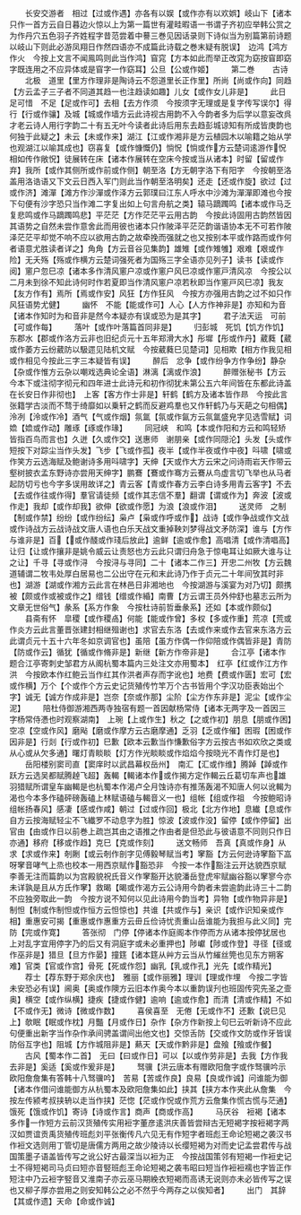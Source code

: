 <!-- { "loadSidebar": true } -->
　　长安交游者　相过【过或作遇】亦各有以娱【或作亦有以欢娯】岐山下【诸本只作一首方云自日暮边火惊以上为第一篇世有灌畦暇语一书谓子齐初应举韩公赏之为作丹穴五色羽子齐姓程字昔范尝着中謩三巻见因话录则下诗似当为别篇第前诗题以岐山下则此必游凤翔日作然四语亦不成篇此诗载之巻末疑有脱误】　边鸿【鸿方作火　今按上文言不闻鳯鸣则此当作鸿】窅窕【方本如此而举正改窕为窈按窅即窈字既连用之不应异体或是窅字一作窈耳】公旦【公或作姬】
　　第二巻
　　古诗
　　北极　道里【里方作理非是陶诗云不怨道里长正作里】所尚【尚或作向】同趋【方云孟子三子者不同道其趋一也注趋读如趣】儿女【或作女儿非是】
　　此日足可惜　不足【足或作可】去相【去方作须　今按须字无理或是复字传写误尔】得行【行或作骧】及城【城或作墙方云此诗视古用韵不入今韵者多为后学以意妄改呉才老云诗人用行字韵二十有五无叶今读者此诗后用东去趋彭城谅知有所成皆庚韵也何独于此疑之】未云【未或作来】湖江【江或作湘非是方云植园木以喻籍之始从学也观湖江以喻其成也】窃喜复【或作慷慨仍】惝怳【惝或作方云楚词逺游作怳相如传作敞怳】徒展转在床【诸本作展转在空床今按或当从诸本】时留【留或作弃】我所【或作其侧所或作前或作侧】朝至洛【方无朝字洛下有阳字　今按朝至洛盖用洛诰语又下文云日西入军门则此当作朝至洛明矣】还走【还或作旋】欲过【过或作济】滩潬【滩方作沙潬或作泽方云郭璞曰江东人呼水中沙滩为潬潬即滩也今按下句便有沙字恐只当作滩二字复出如上句言舟航之类】辕马蹢躅鸣【诸本或作马乏复悲鸣或作马蹢躅鸣悲】平茫茫【方作茫茫平云用古韵　今按此诗固用古韵然皆因其语势之自然未尝作意舍此而用彼也诸本只作陂泽平茫茫韵谐语协本无不可若作陂泽茫茫平却觉不响不应以欲用古韵之故牵挽而强就之也又按别本平或作路而或作何者语意尤胜读者详之】角角【方云音谷见集韵】雄雉【或作雉雊】艰难【艰或作险】无夭殇【殇或作横方云楚词强死者为国殇三字全语亦见列子】读书【读或作阅】窻户忽巳凉【诸本多作清风窻户凉或作窻户风巳凉或作窻戸清风凉　今按公以二月未到徐不知此诗何时作若夏即当作清风窻户凉若秋即当作窻戸风巳凉】我友【友方作有】焉所【焉或作安】风狂【方作狂风　今按方亦强用古韵之过不如只作风狂语势尤健】
　　幽怀　不能【能或作可】人心【人方作神非是】亦知和为音【诸本作知时为和音非是然今本疑亦有误或恐为是其字】
　　君子法天运　可前【可或作每】
　　落叶【或作叶落篇首同非是】
　　归彭城　死饥【饥方作饥】东郡水【郡或作洛方云非也旧纪贞元十五年郑滑大水】彤墀【彤或作丹】葳蕤【葳或作萎方云纷葳防以馺遝见陆机文赋　今按葳蕤巳见楚词】见相欺【相方作我见相或作相见今按此三字三本疑皆有误】
　　醉后　忿争【或作纷争方作争纷】静杂【杂或作惟方云杂以嘲戏选典论全语】淋漓【漓或作浪】
　　醉赠张秘书【方云今本下或注彻字彻元和四年进士此诗元和初作彻犹未第公五六年间皆在东都此诗盖在长安日作非彻也】　上客【客方作士非是】轩鹤【鹤方及诸本皆作昻　今按此言张籍学古淡而不骛于绮靡如以乗轩之鹤而反避鸡羣也又作轩鹤乃与天葩之句相偶】泠冽【泠或作冷】酒气【气或作烟】氛氲【氛或作氤方云氛氲盛皃字见选雪赋】词嫓【嫓或作动】雕琢【琢或作瑑】
　　同冠峡　和鸣【本或作阳和方云和鸣轻矫皆指百鸟而言也】久迸【久或作交】送惠师　谢朋亲【或作同隠沦】头发【头或作短按下对踪尘当作头发】飞步【飞或作孤】夜半【或作半夜或作中夜】呌啸【啸或作笑方云选海赋及鲍谢诗多用呌啸字】天绅【天或作大方云宋之问诗雨岩天作带云壑树披衣孟东野诗亦尝用天绅字】鹏鶱【鶱或作骞方云鶱从鸟虚言切飞举也从马者起防切亏也今字多误用故详之】青云客【青或作春方云李白诗多用青云客字】不去【去或作往或作得】羣官请徒频【或作其志信不羣】翻谓【谓或作为】奔波【波或作走】我却【或作却我】欲伸【欲或作愿】为浪【浪或作泪】
　　送灵师　之制【制或作禁】纷纷【或作纷纭】枭卢【枭或作呼或作】战诗【或作争战或作文战或作诗战方云战诗战文唐人语也白乐天战文重掉鞅刘梦得战文矛防深】谁与【方作与谁非是】百【或作醆或作琖后放此】逾鲜【逾或作愈】高唱清【或作清唱高】让归【让或作攘非是姚令威云让责怒也方云此只谓归舟急于惊电耳让如厥大谁与让之让】千寻【寻或作浔　今按浔与寻同】二十【诸本二作三】开忠二州牧【方云魏道辅谓二牧韦处厚白居易也二公出守在元和末此诗乃作于贞元二十年间攷其时非也】湖游【湖或作湘方云此言在林邑日非湘地也　今按湖游与溪宴为对乃切】颇携被【颇或作或被或作之】缯钱【缯或作緍】南曹【方云谓王员外仲舒也墓志云所为文章无世俗气】彖系【系方作象　今按杜诗前哲垂彖系】还如【本或作颇似】
　　县斋有怀　皐稷【或作稷卨】何能【能或作曾】多权【多或作重】荒凉【荒或作炎方云此言董晋张建封相继殂谢也】求官去东洛【去或作来或作去官来东洛方云此谓贞元十五十六年冬如京调官也】虽陪【虽方作偶一作仰陪或作偶皆非是】青防【防或作云】循犹【循或作脩非是】新继【新方作帝非是】
　　合江亭【诸本作题合江亭寄刺史邹君方从阁杭蜀本篇内三处注文亦用蜀本】　红亭【红或作江方作洪　今按欧本作红鲍云当作红其作洪者声存而字讹也】地费【费或作匮】宏可【宏或作横】万个【个或作个方云史记货殖传竹竿万个古书皆用个字汉功臣表始出个字】诚无【诚方作成非是】岂奈【奈或作那】尘阶【尘方作东非是】泥尘【或作尘泥】
　　陪杜侍御游湘西两寺独宿有题一首因献杨常侍【诸本无两字及一首因三字杨常侍慿也时观察湖南】　上琬【上或作生】秋之【之或作初】朋息【朋或作困】空凉【空或作风】磨飐【磨或作摩方云古磨摩通】乏羽【乏或作催】困瑕【困或作因非是】行剡【行或作初】巳歉【欧本云歉当作慊歉俗字方云按古书如欢欣之类或从心或从欠多通】曙灯青睒睒【灯方作光睒睒或作焰焰今按晓光不青作灯是也】
　　岳阳楼别窦司直【窦庠时以武昌幕权岳州】　南汇【汇或作维】腾踔【踔或作跃方云选吴都赋腾趠飞超】轰輵【輵诸本作或作揭方定作輵云丘葛切车声也雄羽猎赋所谓皇车幽輵是也杭蜀本作渴卢仝月蚀诗亦有推荡轰渴不知唐人何以讹輵为渴也今本多作磕砰磅轰磕上林赋语磕与輵音义一也】组帐【组或作祖　今按鲍昭诗组帐扬春风】感凄【感或作咸】朝过【过或作回】极北【北方作地】息纎【息或作自方云按海赋轻尘不飞纎罗不动息字为胜】惊波【波或作没】留停【或作停留】出官由【由或作日以前巻上疏岂其由之语推之作由者是但恐此与彼语意不同则只作日亦通】移府【移或作趋】克巳【克或作刻】
　　送文畅师　吾真【真或作身】从求【求或作来】剞劂【或云剞作剖字见傅毅琴赋当考】窙豁【方云何逊诗窙豁下嵓呀窙音哮气上烝也校本一用西京赋作豁恐非　今按一本作豁注云开达貌西京赋李善无注而篇韵以为宫殿貌祝氏音义作窙豁开达貌潘岳登虎牢赋幽谷豁以窙寥今亦未详孰是且从方氏作窙】救暍【暍或作渴方云公诗用今韵者未尝逾韵此诗三十二韵不应独旁取此一韵　今按方说不知何以见此诗用今韵当考】异物【或作物异非是】制怛【制或作制怛或作恒方云怛惊也】共谁【共或作与】亲识【或作识知亲或作相】重惠安可揭【重惠或作惠重方云毌丘俭诗忧责重山岳谁能为我担与此义同】完防【完或作寛】
　　答张彻　门停【停诸本作庭阁本作停而方从诸本按停犹居也上对乱字宜用停字乃的后又有洞庭字或未必重押也】陟巘【陟或作登】寻径【径或作巫非是】猎旦【旦方作晏】撞筳【诸本筳从艸方云当从竹繀丝筦也见东方朔客难】官类【官或作宫】骨死【死或作怨】幽乳【乳或作孔】光先【或作精光】
　　荐士【荐东野于郑余庆也】　雅丽【或作丽雅】理训【理或作埋　今按二字皆未安恐必有误】阃奥【奥或作隩方云旧本作奥今本以重韵误刋也班固传究先圣之壸奥】横空【或作纵横】捷疾【捷或作健】逾响【逾或作愈】而清【清或作精】不如【不或作无】微诗【微或作数】
　　喜侯喜至　无倦【无或作不】还歉【说巳见上】欹眠【眠或作枕】月豓【月或作日】杂作【杂方作新按上句巳云听新诗不应此句便重出新字当作杂作承间骋盖谓间出他文也】交惊舌防【交或作文防或作牙皆误防俗互字也】阻城【方作城阻非是】爇天【天或作黔非是】盘飱【飱或作餐】
　　古风【蜀本作二首】　无曰【曰或作日】可以【以或作劳非是】去我【方作我去非是】奚适【奚或作爰非是】
　　驽骥【洪云唐本有赠欧阳詹字或作驽骥吟示欧阳詹詹集有答韩十八驽骥吟】　苦易【苦或作良】良易【良或作诚】问谁能为御【诸本作借问谁能御方从杭蜀本及欧阳詹集如此】挟其【挟方本作夹此从詹集　今按左传颍考叔挟辀以走当作挟】茫惚【茫或作怳或作荒方云詹集作慌古慌与茫通】饿死【饿或作饥】寄诗【诗或作言】商声【商或作高】
　　马厌谷　裋褐【诸本多作一作短方云前汉货殖传实用裋字董彦逺洪庆善皆尝辩古无短褐字按裋褐字两汉如贾谊贡禹货殖传班彪刘平张衡传凡六见无有作短字者班彪王命论短褐之袭汉书作裋文选则用丁管切是唐儒方两用之故少陵诗以长缨短褐为对而史记孟尝君传与战国策墨子语盖皆传写之讹公好古最深当以裋为正　今按战国策邻有短褐一作裋史记士不得短褐司马贞曰短亦音竪班彪王命论短褐之袭韦昭曰短当作裋裋襦也字皆正作短注中乃云裋字竪音又淮南子亦云巫马期絻衣短褐而高诱无说则亦未必皆传写之误也又柳子厚亦尝用之则安知韩公之必不然乎今两存之以俟知者】
　　出门　其辞【其或作遗】天命【命或作诚】
